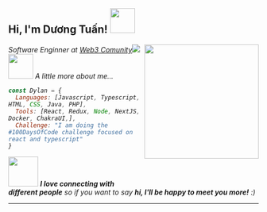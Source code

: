 <h2> Hi, I'm Dương Tuấn! <img src="https://media.giphy.com/media/mGcNjsfWAjY5AEZNw6/giphy.gif" width="50"></h2>
<img align='right' src="https://media0.giphy.com/media/v1.Y2lkPTc5MGI3NjExaXVlZzcweXh5Z2FqbXozMGg5dDYxNno2dGZ0b21lcXQ4MmgwZDl1dyZlcD12MV9naWZzX3NlYXJjaCZjdD1n/bGgsc5mWoryfgKBx1u/giphy.webp" width="230">
<p><em>Software Enginner at <a href="#">Web3 Comunity</a><img src="[https://media.giphy.com/media/fYSnHlufseco8Fh93Z/giphy.gif]
</em></p>

### <img src="[https://media.giphy.com/media/VgCDAzcKvsR6OM0uWg/giphy.gif](https://media0.giphy.com/media/v1.Y2lkPTc5MGI3NjExaXVlZzcweXh5Z2FqbXozMGg5dDYxNno2dGZ0b21lcXQ4MmgwZDl1dyZlcD12MV9naWZzX3NlYXJjaCZjdD1n/bGgsc5mWoryfgKBx1u/giphy.webp)" width="50"> A little more about me...  

```javascript
const Dylan = {
  Languages: [Javascript, Typescript, HTML, CSS, Java, PHP],
  Tools: [React, Redux, Node, NextJS, Docker, ChakraUI,],
  Challenge: "I am doing the #100DaysOfCode challenge focused on react and typescript"
}
```

<img src="https://media.giphy.com/media/LnQjpWaON8nhr21vNW/giphy.gif" width="60"> <em><b>I love connecting with different people</b> so if you want to say <b>hi, I'll be happy to meet you more!</b> :)</em>

---
